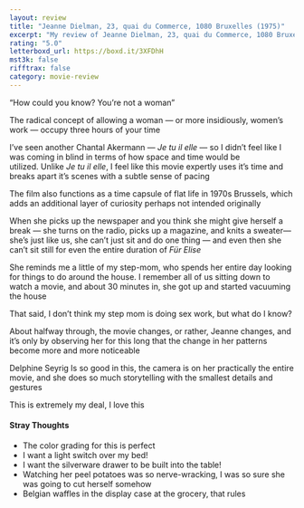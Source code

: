 ```yaml
---
layout: review
title: "Jeanne Dielman, 23, quai du Commerce, 1080 Bruxelles (1975)"
excerpt: "My review of Jeanne Dielman, 23, quai du Commerce, 1080 Bruxelles (1975)"
rating: "5.0"
letterboxd_url: https://boxd.it/3XFDhH
mst3k: false
rifftrax: false
category: movie-review
---
```


“How could you know? You’re not a woman”

The radical concept of allowing a woman — or more insidiously, women’s work — occupy three hours of your time

I’ve seen another Chantal Akermann — <i>Je tu il elle</i> — so I didn’t feel like I was coming in blind in terms of how space and time would be utilized. Unlike <i>Je tu il elle</i>, I feel like this movie expertly uses it’s time and breaks apart it’s scenes with a subtle sense of pacing

The film also functions as a time capsule of flat life in 1970s Brussels, which adds an additional layer of curiosity perhaps not intended originally

When she picks up the newspaper and you think she might give herself a break — she turns on the radio, picks up a magazine, and knits a sweater— she’s just like us, she can’t just sit and do one thing — and even then she can’t sit still for even the entire duration of <i>Für Elise</i>

She reminds me a little of my step-mom, who spends her entire day looking for things to do around the house. I remember all of us sitting down to watch a movie, and about 30 minutes in, she got up and started vacuuming the house

That said, I don’t think my step mom is doing sex work, but what do I know?

About halfway through, the movie changes, or rather, Jeanne changes, and it’s only by observing her for this long that the change in her patterns become more and more noticeable

Delphine Seyrig Is so good in this, the camera is on her practically the entire movie, and she does so much storytelling with the smallest details and gestures

This is extremely my deal, I love this

#### Stray Thoughts

- The color grading for this is perfect
- I want a light switch over my bed!
- I want the silverware drawer to be built into the table!
- Watching her peel potatoes was so nerve-wracking, I was so sure she was going to cut herself somehow
- Belgian waffles in the display case at the grocery, that rules
